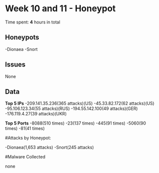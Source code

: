 # Week 10 and 11 - Honeypot

Time spent: **4** hours in total

## Honeypots

-Dionaea
-Snort

## Issues

None

## Data

**Top 5 IPs**
-209.141.35.236(365 attacks)(US)
-45.33.82.172(62 attacks)(US)
-95.106.123.34(55 attacks)(RUS)
-194.55.142.100(49 attacks)(GER)
-176.119.4.27(39 attacks)(UKR)

**Top 5 Ports**
-8088(510 times)
-23(137 times)
-445(91 times)
-5060(90 times)
-81(41 times)

#Attacks by Honeypot:

-Dionaea(1,653 attacks)
-Snort(245 attacks)

#Malware Collected

none